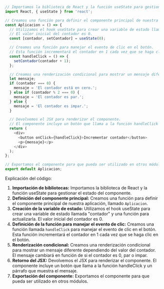 ```typescript
// Importamos la biblioteca de React y la función useState para gestionar el estado del componente.
import React, { useState } from 'react';

// Creamos una función para definir el componente principal de nuestra aplicación.
const Aplicacion = () => {
  // Utilizamos el hook useState para crear una variable de estado llamada "contador" y una función para actualizarla.
  // El valor inicial del contador es 0.
  const [contador, setContador] = useState(0);

  // Creamos una función para manejar el evento de clic en el botón.
  // Esta función incrementará el contador en 1 cada vez que se haga clic en el botón.
  const handleClick = () => {
    setContador(contador + 1);
  };

  // Creamos una renderización condicional para mostrar un mensaje diferente dependiendo del valor del contador.
  let mensaje;
  if (contador === 0) {
    mensaje = 'El contador está en cero.';
  } else if (contador % 2 === 0) {
    mensaje = 'El contador es par.';
  } else {
    mensaje = 'El contador es impar.';
  }

  // Devolvemos el JSX para renderizar el componente.
  // El componente incluye un botón que llama a la función handleClick y un párrafo que muestra el mensaje.
  return (
    <div>
      <button onClick={handleClick}>Incrementar contador</button>
      <p>{mensaje}</p>
    </div>
  );
};

// Exportamos el componente para que pueda ser utilizado en otros módulos.
export default Aplicacion;
```

Explicación del código:

1. **Importación de bibliotecas:** Importamos la biblioteca de React y la función useState para gestionar el estado del componente.
2. **Definición del componente principal:** Creamos una función para definir el componente principal de nuestra aplicación, llamado `Aplicacion`.
3. **Creación de la variable de estado:** Utilizamos el hook useState para crear una variable de estado llamada "contador" y una función para actualizarla. El valor inicial del contador es 0.
4. **Definición de la función para manejar el evento de clic:** Creamos una función llamada `handleClick` para manejar el evento de clic en el botón. Esta función incrementará el contador en 1 cada vez que se haga clic en el botón.
5. **Renderización condicional:** Creamos una renderización condicional para mostrar un mensaje diferente dependiendo del valor del contador. El mensaje cambiará en función de si el contador es 0, par o impar.
6. **Retorno del JSX:** Devolvemos el JSX para renderizar el componente. El componente incluye un botón que llama a la función handleClick y un párrafo que muestra el mensaje.
7. **Exportación del componente:** Exportamos el componente para que pueda ser utilizado en otros módulos.